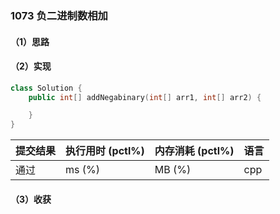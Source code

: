 ### 1073 负二进制数相加

#### （1）思路

#### （2）实现

```cpp
class Solution {
    public int[] addNegabinary(int[] arr1, int[] arr2) {

    }
}
```

| 提交结果 | 执行用时 (pctl%) | 内存消耗 (pctl%) | 语言 |
|:---------|:-----------------|:-----------------|:-----|
| 通过     |  ms (%)   |  MB (%)  | cpp  |

#### （3）收获
